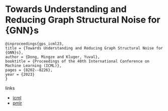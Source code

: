 # Towards Understanding and Reducing Graph Structural Noise for {GNN}s

```
@inproceedings{gps_icml23,
title = {Towards Understanding and Reducing Graph Structural Noise for {GNN}s},
author = {Dong, Mingze and Kluger, Yuval},
booktitle = {Proceedings of the 40th International Conference on Machine Learning (ICML)},
pages = {8202--8226},
year = {2023}
}
```

links
- [icml](https://icml.cc/Conferences/2023/Schedule?showEvent=23586)
- [pmlr](https://proceedings.mlr.press/v202/dong23a.html)
